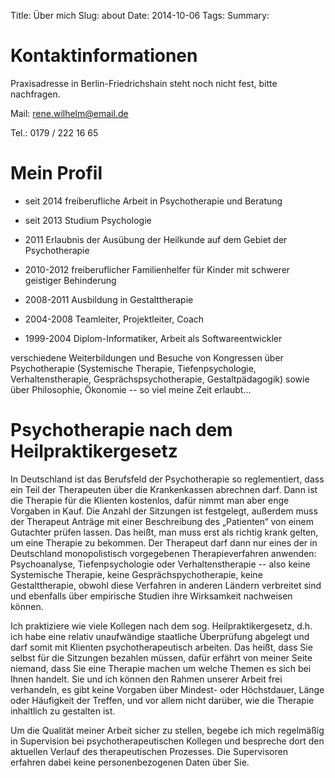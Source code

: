 Title: Über mich
Slug: about
Date: 2014-10-06
Tags: 
Summary:

# Kontaktinformationen

Praxisadresse in Berlin-Friedrichshain steht noch nicht fest, bitte nachfragen.

Mail: <rene.wilhelm@email.de>

Tel.: 0179 / 222 16 65

# Mein Profil

* seit 2014 freiberufliche Arbeit in Psychotherapie und Beratung

* seit 2013 Studium Psychologie

* 2011 Erlaubnis der Ausübung der Heilkunde auf dem Gebiet der Psychotherapie

* 2010-2012 freiberuflicher Familienhelfer für Kinder mit schwerer geistiger Behinderung

* 2008-2011 Ausbildung in Gestalttherapie

* 2004-2008 Teamleiter, Projektleiter, Coach

* 1999-2004 Diplom-Informatiker, Arbeit als Softwareentwickler

verschiedene Weiterbildungen und Besuche von Kongressen über Psychotherapie (Systemische Therapie, Tiefenpsychologie, Verhaltenstherapie, Gesprächspsychotherapie, Gestaltpädagogik) sowie über Philosophie, Ökonomie -- so viel meine Zeit erlaubt...

# Psychotherapie nach dem Heilpraktikergesetz

In Deutschland ist das Berufsfeld der Psychotherapie so reglementiert, dass ein Teil der Therapeuten über die Krankenkassen abrechnen darf. Dann ist die Therapie für die Klienten kostenlos, dafür nimmt man aber enge Vorgaben in Kauf. Die Anzahl der Sitzungen ist festgelegt, außerdem muss der Therapeut Anträge mit einer Beschreibung des „Patienten“ von einem Gutachter prüfen lassen. Das heißt, man muss erst als richtig krank gelten, um eine Therapie zu bekommen. Der Therapeut darf dann nur eines der in Deutschland monopolistisch vorgegebenen Therapieverfahren anwenden: Psychoanalyse, Tiefenpsychologie oder Verhaltenstherapie -- also keine Systemische Therapie, keine Gesprächspychotherapie, keine Gestalttherapie, obwohl diese Verfahren in anderen Ländern verbreitet sind und ebenfalls über empirische Studien ihre Wirksamkeit nachweisen können.

Ich praktiziere wie viele Kollegen nach dem sog. Heilpraktikergesetz, d.h. ich habe eine relativ unaufwändige staatliche Überprüfung abgelegt und darf somit mit Klienten psychotherapeutisch arbeiten. Das heißt, dass Sie selbst für die Sitzungen bezahlen müssen, dafür erfährt von meiner Seite niemand, dass Sie eine Therapie machen um welche Themen es sich bei Ihnen handelt. Sie und ich können den Rahmen unserer Arbeit frei verhandeln, es gibt keine Vorgaben über Mindest- oder Höchstdauer, Länge oder Häufigkeit der Treffen, und vor allem nicht darüber, wie die Therapie inhaltlich zu gestalten ist.

Um die Qualität meiner Arbeit sicher zu stellen, begebe ich mich regelmäßig in Supervision bei psychotherapeutischen Kollegen und bespreche dort den aktuellen Verlauf des therapeutischen Prozesses. Die Supervisoren erfahren dabei keine personenbezogenen Daten über Sie.
